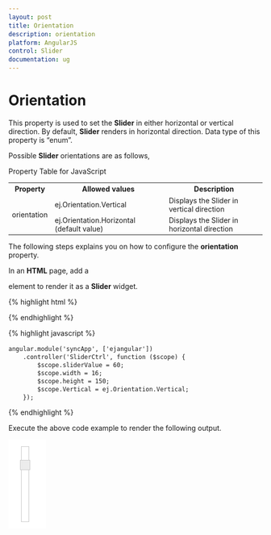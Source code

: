 ```yaml
---
layout: post
title: Orientation
description: orientation
platform: AngularJS
control: Slider
documentation: ug
---
```


# Orientation

This property is used to set the **Slider** in either horizontal or vertical direction. By default, **Slider** renders in horizontal direction. Data type of this property is “enum”.

Possible **Slider** orientations are as follows,

Property Table for JavaScript

<table>
<tr>
<th>
Property</th><th>
Allowed values</th><th>
Description</th></tr>
<tr>
<td rowspan = "2">
orientation</td><td>
ej.Orientation.Vertical</td><td>
Displays the Slider in vertical direction</td></tr>
<tr>
<td>
ej.Orientation.Horizontal (default value)</td><td>
Displays the Slider in horizontal direction</td></tr>
</table>


The following steps explains you on how to configure the **orientation** property.

In an **HTML** page, add a **<div>** element to render it as a **Slider** widget.



{% highlight html %}

 <div id="rangeSlider" ej-slider e-width="width" e-height="height" e-values="slidevalue" e-orientation='Vertical'></div>

{% endhighlight %}

{% highlight javascript %}

    angular.module('syncApp', ['ejangular'])
        .controller('SliderCtrl', function ($scope) {
            $scope.sliderValue = 60;
            $scope.width = 16;
            $scope.height = 150;
            $scope.Vertical = ej.Orientation.Vertical;
        });

{% endhighlight %}

Execute the above code example to render the following output.

![](Orientation_images/orientation_img1.png) 



